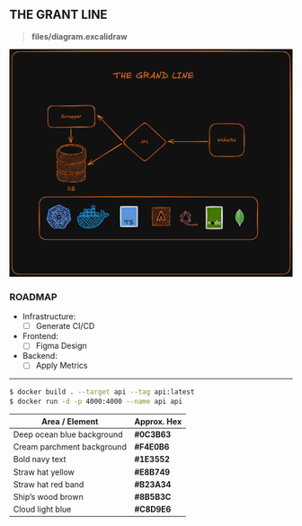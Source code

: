 ## THE GRANT LINE
>  **files/diagram.excalidraw**
<img src="./images/diagram.png">

### ROADMAP
- Infrastructure:
    * [ ] Generate CI/CD
- Frontend:
    * [ ] Figma Design
- Backend:
    * [ ] Apply Metrics
    
---
```bash
$ docker build . --target api --tag api:latest
$ docker run -d -p 4000:4000 --name api api
```
| Area / Element             | Approx. Hex |
| -------------------------- | ----------- |
| Deep ocean blue background | **#0C3B63** |
| Cream parchment background | **#F4E0B6** |
| Bold navy text             | **#1E3552** |
| Straw hat yellow           | **#E8B749** |
| Straw hat red band         | **#B23A34** |
| Ship’s wood brown          | **#8B5B3C** |
| Cloud light blue           | **#C8D9E6** |
